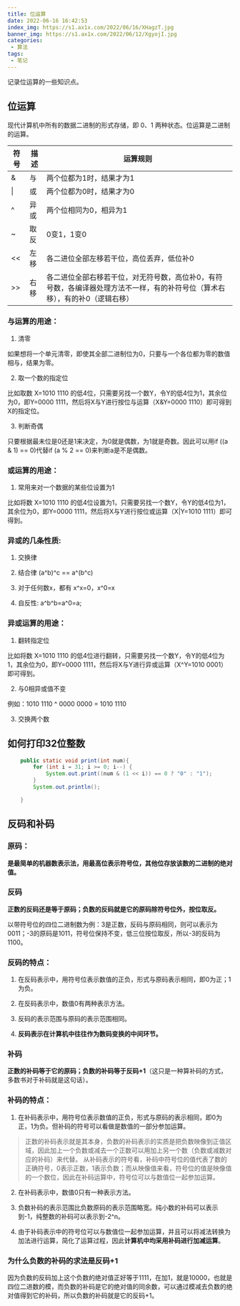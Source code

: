 ```yaml
---
title: 位运算
date: 2022-06-16 16:42:53
index_img: https://s1.ax1x.com/2022/06/16/XHagzT.jpg
banner_img: https://s1.ax1x.com/2022/06/12/XgyojI.jpg
categories:
 - 算法
tags:
 - 笔记
---
```


记录位运算的一些知识点。

<!-- more -->

## 位运算

现代计算机中所有的数据二进制的形式存储，即 0、1 两种状态。位运算是二进制的运算。

| 符号 | 描述 | 运算规则                                                     |
| ---- | ---- | ------------------------------------------------------------ |
| &    | 与   | 两个位都为1时，结果才为1                                     |
| \|   | 或   | 两个位都为0时，结果才为0                                     |
| ^    | 异或 | 两个位相同为0，相异为1                                       |
| ~    | 取反 | 0变1，1变0                                                   |
| <<   | 左移 | 各二进位全部左移若干位，高位丢弃，低位补0                    |
| >>   | 右移 | 各二进位全部右移若干位，对无符号数，高位补0，有符号数，各编译器处理方法不一样，有的补符号位（算术右移），有的补0（逻辑右移） |



### 与运算的用途：

1. 清零

如果想将一个单元清零，即使其全部二进制位为0，只要与一个各位都为零的数值相与，结果为零。

2. 取一个数的指定位

比如取数 X=1010 1110 的低4位，只需要另找一个数Y，令Y的低4位为1，其余位为0，即Y=0000 1111，然后将X与Y进行按位与运算（X&Y=0000 1110）即可得到X的指定位。

3. 判断奇偶

只要根据最未位是0还是1来决定，为0就是偶数，为1就是奇数。因此可以用if ((a & 1) == 0)代替if (a % 2 == 0)来判断a是不是偶数。

### 或运算的用途：

1. 常用来对一个数据的某些位设置为1

比如将数 X=1010 1110 的低4位设置为1，只需要另找一个数Y，令Y的低4位为1，其余位为0，即Y=0000 1111，然后将X与Y进行按位或运算（X|Y=1010 1111）即可得到。

### 异或的几条性质:

1. 交换律

2. 结合律 (a^b)^c == a^(b^c)

3. 对于任何数x，都有 x^x=0，x^0=x

4. 自反性: a^b^b=a^0=a;

### 异或运算的用途：

1. 翻转指定位

比如将数 X=1010 1110 的低4位进行翻转，只需要另找一个数Y，令Y的低4位为1，其余位为0，即Y=0000 1111，然后将X与Y进行异或运算（X^Y=1010 0001）即可得到。

2. 与0相异或值不变

例如：1010 1110 ^ 0000 0000 = 1010 1110

3. 交换两个数



## 如何打印32位整数

```java
    public static void print(int num){
        for (int i = 31; i >= 0; i--) {
            System.out.print((num & (1 << i)) == 0 ? "0" : "1");
        }
        System.out.println();

    }
```



## 反码和补码

### 原码：

**是最简单的机器数表示法，用最高位表示符号位，其他位存放该数的二进制的绝对值。**

### 反码

**正数的反码还是等于原码；负数的反码就是它的原码除符号位外，按位取反。**

以带符号位的四位二进制数为例：3是正数，反码与原码相同，则可以表示为0011；-3的原码是1011，符号位保持不变，低三位按位取反，所以-3的反码为1100。

### 反码的特点：

1. 在反码表示中，用符号位表示数值的正负，形式与原码表示相同，即0为正；1为负。 

2. 在反码表示中，数值0有两种表示方法。

3. 反码的表示范围与原码的表示范围相同。
4. **反码表示在计算机中往往作为数码变换的中间环节。**

### 补码

**正数的补码等于它的原码；负数的补码等于反码+1**（这只是一种算补码的方式，多数书对于补码就是这句话）。

### **补码的特点：**

1. 在补码表示中，用符号位表示数值的正负，形式与原码的表示相同，即0为正，1为负。但补码的符号可以看做是数值的一部分参加运算。

> 正数的补码表示就是其本身，负数的补码表示的实质是把负数映像到正值区域，因此加上一个负数或减去一个正数可以用加上另一个数（负数或减数对应的补码）来代替。
> 从补码表示的符号看，补码中符号位的值代表了数的正确符号，0表示正数，1表示负数；而从映像值来看，符号位的值是映像值的一个数位，因此在补码运算中，符号位可以与数值位一起参加运算。

2. 在补码表示中，数值0只有一种表示方法。

3. 负数补码的表示范围比负数原码的表示范围略宽。纯小数的补码可以表示到-1，纯整数的补码可以表示到-2^n。

4. 由于补码表示中的符号位可以与数值位一起参加运算，并且可以将减法转换为加法进行运算，简化了运算过程，因此**计算机中均采用补码进行加减运算**。

### 为什么负数的补码的求法是反码+1

因为负数的反码加上这个负数的绝对值正好等于1111，在加1，就是10000，也就是四位二进数的模，而负数的补码是它的绝对值的同余数，可以通过模减去负数的绝对值得到它的补码，所以负数的补码就是它的反码+1。